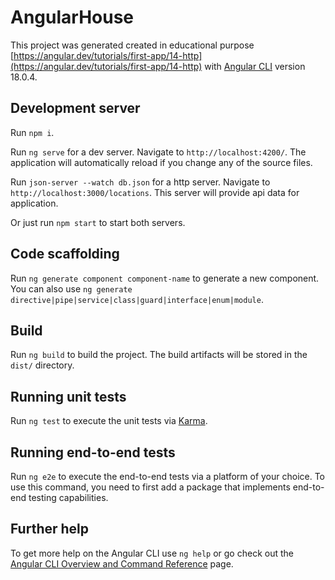 # AngularHouse

This project was generated created in educational purpose [https://angular.dev/tutorials/first-app/14-http](https://angular.dev/tutorials/first-app/14-http) with [Angular CLI](https://github.com/angular/angular-cli) version 18.0.4.

## Development server

Run `npm i`.

Run `ng serve` for a dev server. Navigate to `http://localhost:4200/`. The application will automatically reload if you change any of the source files.

Run `json-server --watch db.json` for a http server. Navigate to `http://localhost:3000/locations`. This server will provide api data for application.

Or just run `npm start` to start both servers.

## Code scaffolding

Run `ng generate component component-name` to generate a new component. You can also use `ng generate directive|pipe|service|class|guard|interface|enum|module`.

## Build

Run `ng build` to build the project. The build artifacts will be stored in the `dist/` directory.

## Running unit tests

Run `ng test` to execute the unit tests via [Karma](https://karma-runner.github.io).

## Running end-to-end tests

Run `ng e2e` to execute the end-to-end tests via a platform of your choice. To use this command, you need to first add a package that implements end-to-end testing capabilities.

## Further help

To get more help on the Angular CLI use `ng help` or go check out the [Angular CLI Overview and Command Reference](https://angular.dev/tools/cli) page.
